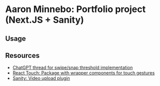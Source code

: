 # Aaron Minnebo: Portfolio project (Next.JS + Sanity)

## Usage

## Resources

- [ChatGPT thread for swipe/snap threshold implementation](https://chatgpt.com/share/671a48b6-cf3c-8010-9d10-18bb938ee1af)
- [React Touch: Package with wrapper components for touch gestures](https://github.com/leonaves/react-touch)
- [Sanity: Video upload plugin](https://www.sanity.io/answers/adding-video-uploads-to-documents-in-sanity-io)